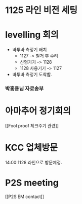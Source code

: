 
# 1125 라인 비전 세팅
# levelling 회의
- 바투바 측정기 배치 
	- 1127 -> 철거 후 수리
	- 신형기기 -> 1128
	- 1128 사용기기 -> 1127
- 바투바 측정기 도착함.


### 박홍용님 자료송부
# 아마추어 정기회의

[[Fool proof 체크주기 관련]]


# KCC 업체방문
14:00 1128 라인으로 방문예정.

# P2S meeting
[[P2S EM contact]]



